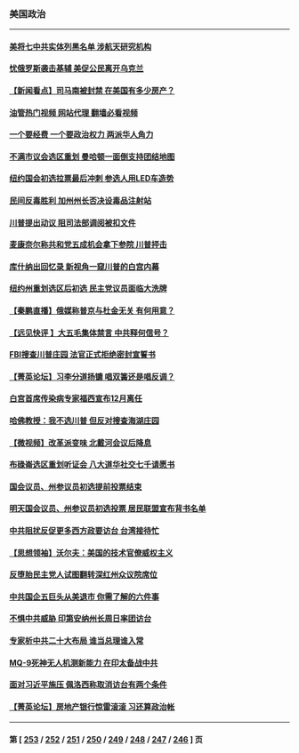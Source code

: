 ### 美国政治
---
#### [美将七中共实体列黑名单 涉航天研究机构](../../pages/ncid1078159/n13808533.md?08240045) 
#### [忧俄罗斯袭击基辅 美促公民离开乌克兰](../../pages/ncid1078159/n13808416.md?08240045) 
#### [【新闻看点】司马南被封禁 在美国有多少房产？](../../pages/ncid1078159/n13807882.md?08240045) 
#### [油管热门视频 网站代理 翻墙必看视频](http://209.222.30.114:81/youtube.html?08240045)
#### [一个要经费 一个要政治权力 两派华人角力](../../pages/ncid1078159/n13808155.md?08240045) 
#### [不满市议会选区重划 曼哈顿一面倒支持团结地图](../../pages/ncid1078159/n13808161.md?08240045) 
#### [纽约国会初选拉票最后冲刺 参选人用LED车造势](../../pages/ncid1078159/n13808151.md?08240045) 
#### [民间反毒胜利 加州州长否决设毒品注射站](../../pages/ncid1078159/n13808176.md?08240045) 
#### [川普提出动议 阻司法部调阅被扣文件](../../pages/ncid1078159/n13808140.md?08240045) 
#### [麦康奈尔称共和党五成机会拿下参院 川普抨击](../../pages/ncid1078159/n13808029.md?08240045) 
#### [库什纳出回忆录 新视角一窥川普的白宫内幕](../../pages/ncid1078159/n13807982.md?08240045) 
#### [纽约州重划选区后初选 民主党议员面临大洗牌](../../pages/ncid1078159/n13807801.md?08240045) 
#### [【秦鹏直播】俄媒称普京与杜金无关 有何用意？](../../pages/ncid1078159/n13807973.md?08240045) 
#### [【远见快评 】大五毛集体禁言 中共释何信号？](../../pages/ncid1078159/n13807969.md?08240045) 
#### [FBI搜查川普庄园 法官正式拒绝密封宣誓书](../../pages/ncid1078159/n13807911.md?08240045) 
#### [【菁英论坛】习李分道扬镳 唱双簧还是唱反调？](../../pages/ncid1078159/n13807948.md?08240045) 
#### [白宫首席传染病专家福西宣布12月离任](../../pages/ncid1078159/n13807910.md?08240045) 
#### [哈佛教授：我不选川普 但反对搜查海湖庄园](../../pages/ncid1078159/n13807805.md?08240045) 
#### [【微视频】改革派变味 北戴河会议后降息](../../pages/ncid1078159/n13807743.md?08240045) 
#### [布碌崙选区重划听证会 八大道华社交七千请愿书](../../pages/ncid1078159/n13807470.md?08240045) 
#### [国会议员、州参议员初选提前投票结束](../../pages/ncid1078159/n13807453.md?08240045) 
#### [明天国会议员、州参议员初选投票 居民联盟宣布背书名单](../../pages/ncid1078159/n13807410.md?08240045) 
#### [中共阻扰反促更多西方政要访台 台湾接待忙](../../pages/ncid1078159/n13807337.md?08240045) 
#### [【思想领袖】沃尔夫：美国的技术官僚威权主义](../../pages/ncid1078159/n13798274.md?08240045) 
#### [反堕胎民主党人试图翻转深红州众议院席位](../../pages/ncid1078159/n13807240.md?08240045) 
#### [中共国企五巨头从美退市 你需了解的六件事](../../pages/ncid1078159/n13807245.md?08240045) 
#### [不惧中共威胁 印第安纳州长周日率团访台](../../pages/ncid1078159/n13806236.md?08240045) 
#### [专家析中共二十大布局 谁当总理谁入常](../../pages/ncid1078159/n13807204.md?08240045) 
#### [MQ-9死神无人机测新能力 在印太备战中共](../../pages/ncid1078159/n13805652.md?08240045) 
#### [面对习近平施压 佩洛西称取消访台有两个条件](../../pages/ncid1078159/n13806776.md?08240045) 
#### [【菁英论坛】房地产银行惊雷滚滚 习还算政治帐](../../pages/ncid1078159/n13806740.md?08240045) 

---
#### 第 [ [253](./253.md?08240045) / [252](./252.md?08240045) / [251](./251.md?08240045) / [250](./250.md?08240045) / [249](./249.md?08240045) / [248](./248.md?08240045) / [247](./247.md?08240045) / [246](./246.md?08240045) ] 页
